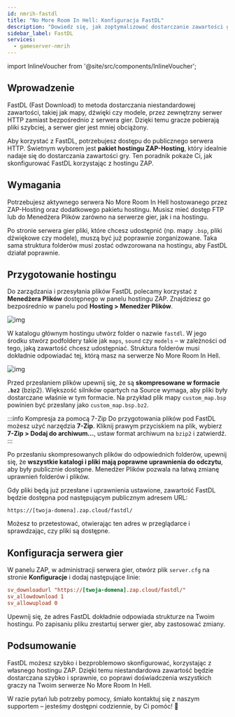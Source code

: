 ```yaml
---
id: nmrih-fastdl
title: "No More Room In Hell: Konfiguracja FastDL"
description: "Dowiedz się, jak zoptymalizować dostarczanie zawartości gry za pomocą FastDL, korzystając z hostingu ZAP-Hosting, aby przyspieszyć pobieranie i odciążyć serwer → Sprawdź teraz"
sidebar_label: FastDL
services:
  - gameserver-nmrih
---
```


import InlineVoucher from '@site/src/components/InlineVoucher';


## Wprowadzenie

FastDL (Fast Download) to metoda dostarczania niestandardowej zawartości, takiej jak mapy, dźwięki czy modele, przez zewnętrzny serwer HTTP zamiast bezpośrednio z serwera gier. Dzięki temu gracze pobierają pliki szybciej, a serwer gier jest mniej obciążony.

Aby korzystać z FastDL, potrzebujesz dostępu do publicznego serwera HTTP. Świetnym wyborem jest **pakiet hostingu ZAP-Hosting**, który idealnie nadaje się do dostarczania zawartości gry. Ten poradnik pokaże Ci, jak skonfigurować FastDL korzystając z hostingu ZAP.

<InlineVoucher />

## Wymagania

Potrzebujesz aktywnego serwera No More Room In Hell hostowanego przez ZAP-Hosting oraz dodatkowego pakietu hostingu. Musisz mieć dostęp FTP lub do Menedżera Plików zarówno na serwerze gier, jak i na hostingu.

Po stronie serwera gier pliki, które chcesz udostępnić (np. mapy `.bsp`, pliki dźwiękowe czy modele), muszą być już poprawnie zorganizowane. Taka sama struktura folderów musi zostać odwzorowana na hostingu, aby FastDL działał poprawnie.

## Przygotowanie hostingu

Do zarządzania i przesyłania plików FastDL polecamy korzystać z **Menedżera Plików** dostępnego w panelu hostingu ZAP. Znajdziesz go bezpośrednio w panelu pod **Hosting > Menedżer Plików**.

![img](https://screensaver01.zap-hosting.com/index.php/s/dptRwGTgL6bHXrE/preview)

W katalogu głównym hostingu utwórz folder o nazwie `fastdl`. W jego środku stwórz podfoldery takie jak `maps`, `sound` czy `models` – w zależności od tego, jaką zawartość chcesz udostępniać. Struktura folderów musi dokładnie odpowiadać tej, którą masz na serwerze No More Room In Hell.

![img](https://screensaver01.zap-hosting.com/index.php/s/beCCJPFT5si3wRZ/preview)

Przed przesłaniem plików upewnij się, że są **skompresowane w formacie `.bz2`** (bzip2). Większość silników opartych na Source wymaga, aby pliki były dostarczane właśnie w tym formacie. Na przykład plik mapy `custom_map.bsp` powinien być przesłany jako `custom_map.bsp.bz2`.

:::info Kompresja za pomocą 7-Zip
Do przygotowania plików pod FastDL możesz użyć narzędzia **7-Zip**. Kliknij prawym przyciskiem na plik, wybierz **7-Zip > Dodaj do archiwum...**, ustaw format archiwum na `bzip2` i zatwierdź.
:::

Po przesłaniu skompresowanych plików do odpowiednich folderów, upewnij się, że **wszystkie katalogi i pliki mają poprawne uprawnienia do odczytu**, aby były publicznie dostępne. Menedżer Plików pozwala na łatwą zmianę uprawnień folderów i plików.

Gdy pliki będą już przesłane i uprawnienia ustawione, zawartość FastDL będzie dostępna pod następującym publicznym adresem URL:

```
https://[twoja-domena].zap.cloud/fastdl/
```

Możesz to przetestować, otwierając ten adres w przeglądarce i sprawdzając, czy pliki są dostępne.

## Konfiguracja serwera gier

W panelu ZAP, w administracji serwera gier, otwórz plik `server.cfg` na stronie **Konfiguracje** i dodaj następujące linie:

```cfg
sv_downloadurl "https://[twoja-domena].zap.cloud/fastdl/"
sv_allowdownload 1
sv_allowupload 0
```

Upewnij się, że adres FastDL dokładnie odpowiada strukturze na Twoim hostingu. Po zapisaniu pliku zrestartuj serwer gier, aby zastosować zmiany.

## Podsumowanie

FastDL możesz szybko i bezproblemowo skonfigurować, korzystając z własnego hostingu ZAP. Dzięki temu niestandardowa zawartość będzie dostarczana szybko i sprawnie, co poprawi doświadczenia wszystkich graczy na Twoim serwerze No More Room In Hell.

W razie pytań lub potrzeby pomocy, śmiało kontaktuj się z naszym supportem – jesteśmy dostępni codziennie, by Ci pomóc! 🙂

<InlineVoucher />